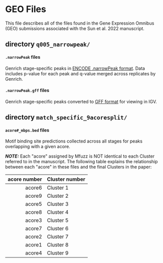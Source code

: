 # GEO Files

This file describes all of the files found in the Gene Expression Omnibus (GEO) submissions associated with the Sun et al. 2022 manuscript.

## directory `q005_narrowpeak/`
#### `.narrowPeak` files
Genrich stage-specific peaks in [ENCODE .narrowPeak format](https://genome.ucsc.edu/FAQ/FAQformat.html#format12).
Data includes p-value for each peak and q-value merged across replicates by Genrich.

#### `.narrowPeak.gff` files
Genrich stage-specific peaks converted to [GFF format](https://genome.ucsc.edu/FAQ/FAQformat.html#format3) for viewing in IGV.


## directory `match_specific_9acoresplit/`
#### `acore#_mbps.bed` files
Motif binding site predictions collected across all stages for peaks overlapping with a given acore.

___NOTE:___ Each "acore" assigned by Mfuzz is NOT identical to each Cluster referred to in the manuscript. The following table explains the relationship between each "acore" in these files and the final Clusters in the paper:

| acore number | Cluster number |
|-------------:|:---------------|
| acore6 | Cluster 1 |
| acore9 | Cluster 2 |
| acore5 | Cluster 3 |
| acore8 | Cluster 4 |
| acore3 | Cluster 5 |
| acore7 | Cluster 6 |
| acore2 | Cluster 7 |
| acore1 | Cluster 8 |
| acore4 | Cluster 9 |